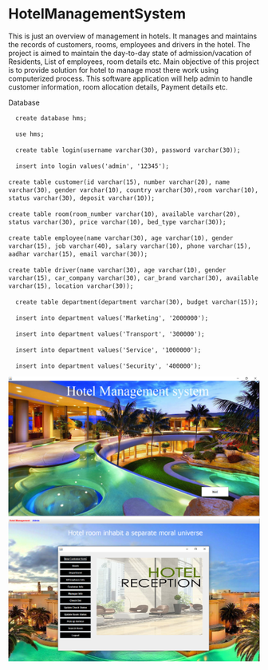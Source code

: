 # HotelManagementSystem

   This is just an overview of management in hotels. It manages and maintains the records of customers, rooms, employees and drivers in the hotel. The project is aimed to 
maintain the day-to-day state of admission/vacation of Residents, List of employees, room details etc. Main objective of this project is to provide solution for hotel to 
manage most there work using computerized process. This software application will help admin to handle customer information, room allocation details, Payment details etc. 


Database 

      create database hms;

      use hms;

      create table login(username varchar(30), password varchar(30));

      insert into login values('admin', '12345');

    create table customer(id varchar(15), number varchar(20), name varchar(30), gender varchar(10), country varchar(30),room varchar(10), status varchar(30), deposit varchar(10));

    create table room(room_number varchar(10), available varchar(20), status varchar(30), price varchar(10), bed_type varchar(30));

    create table employee(name varchar(30), age varchar(10), gender varchar(15), job varchar(40), salary varchar(10), phone varchar(15), aadhar varchar(15), email varchar(30));

    create table driver(name varchar(30), age varchar(10), gender varchar(15), car_company varchar(30), car_brand varchar(30), available varchar(15), location varchar(30));

      create table department(department varchar(30), budget varchar(15));

      insert into department values('Marketing', '2000000');

      insert into department values('Transport', '300000');

      insert into department values('Service', '1000000');

      insert into department values('Security', '400000');




![Dashboard](https://github.com/pankz-104/HotelManagementSystem/blob/main/src/hotel/management/system/Image/Dashboard.png)
![Reception](https://github.com/pankz-104/HotelManagementSystem/blob/main/src/hotel/management/system/Image/Reception.png)
